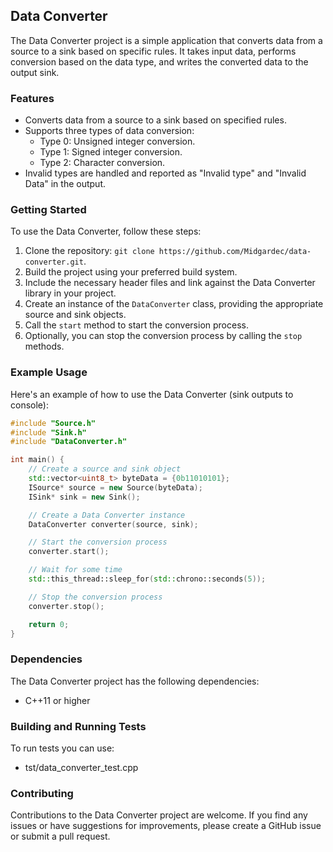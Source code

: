 ## Data Converter

The Data Converter project is a simple application that converts data from a source to a sink based on specific rules. It takes input data, performs conversion based on the data type, and writes the converted data to the output sink.

### Features

- Converts data from a source to a sink based on specified rules.
- Supports three types of data conversion:
    - Type 0: Unsigned integer conversion.
    - Type 1: Signed integer conversion.
    - Type 2: Character conversion.
- Invalid types are handled and reported as "Invalid type" and "Invalid Data" in the output.

### Getting Started

To use the Data Converter, follow these steps:

1. Clone the repository: `git clone https://github.com/Midgardec/data-converter.git`.
2. Build the project using your preferred build system.
3. Include the necessary header files and link against the Data Converter library in your project.
4. Create an instance of the `DataConverter` class, providing the appropriate source and sink objects.
5. Call the `start` method to start the conversion process.
6. Optionally, you can stop the conversion process by calling the `stop` methods.

### Example Usage

Here's an example of how to use the Data Converter (sink outputs to console):

```cpp
#include "Source.h"
#include "Sink.h"
#include "DataConverter.h"

int main() {
    // Create a source and sink object
    std::vector<uint8_t> byteData = {0b11010101};
    ISource* source = new Source(byteData);
    ISink* sink = new Sink();

    // Create a Data Converter instance
    DataConverter converter(source, sink);

    // Start the conversion process
    converter.start();

    // Wait for some time
    std::this_thread::sleep_for(std::chrono::seconds(5));

    // Stop the conversion process
    converter.stop();

    return 0;
}
```

### Dependencies

The Data Converter project has the following dependencies:

- C++11 or higher


### Building and Running Tests

To run tests you can use:

- tst/data_converter_test.cpp

### Contributing

Contributions to the Data Converter project are welcome. If you find any issues or have suggestions for improvements, please create a GitHub issue or submit a pull request.
